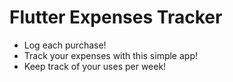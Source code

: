 # Flutter Expenses Tracker

- Log each purchase!
- Track your expenses with this simple app!
- Keep track of your uses per week!
